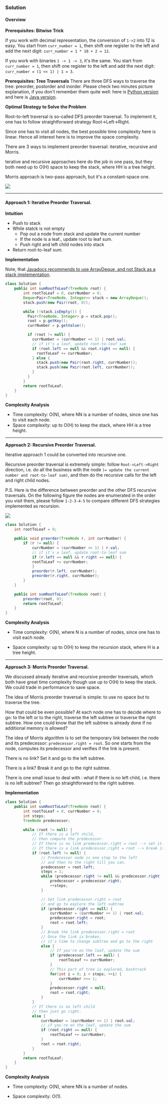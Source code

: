 ### Solution

#### Overview

**Prerequisites: Bitwise Trick**

If you work with decimal representation, the conversion of `1->2` into 12 is easy. You start from `curr_number = 1`, then shift one register to the left and add the next digit: `curr_number = 1 * 10 + 2 = 12`.

If you work with binaries `1 -> 1 -> 3`, it's the same. You start from `curr_number = 1`, then shift one register to the left and add the next digit: `curr_number = (1 << 1) | 1 = 3`.

**Prerequisites: Tree Traversals**
There are three DFS ways to traverse the tree: preorder, postorder and inorder. Please check two minutes picture explanation, if you don't remember them quite well: here is [Python version](https://leetcode.com/problems/binary-tree-inorder-traversal/discuss/283746/all-dfs-traversals-preorder-inorder-postorder-in-python-in-1-line) and here is [Java version](https://leetcode.com/problems/binary-tree-inorder-traversal/discuss/328601/all-dfs-traversals-preorder-postorder-inorder-in-java-in-5-lines).

**Optimal Strategy to Solve the Problem**

Root-to-left traversal is so-called DFS preorder traversal. To implement it, one has to follow straightforward strategy Root->Left->Right.

Since one has to visit all nodes, the best possible time complexity here is linear. Hence all interest here is to improve the space complexity.

There are 3 ways to implement preorder traversal: iterative, recursive and Morris.

terative and recursive approaches here do the job in one pass, but they both need up to O(H) space to keep the stack, where HH is a tree height.

Morris approach is two-pass approach, but it's a constant-space one.

![](preorder2.png)

---

#### Approach 1: Iterative Preorder Traversal.

**Intuition**

- Push to stack
- While statck is not empty
  - Pop out a node from stack and update the current number
  - If the node is a leaf., update root to leaf sum.
  - Push right and left child nodes into stack
- Return root-to-leaf sum.

**Implementation**

Note, that [Javadocs recommends to use ArrayDeque, and not Stack as a stack implementation](https://docs.oracle.com/javase/8/docs/api/java/util/ArrayDeque.html).

```Java
class Solution {
    public int sumRootToLeaf(TreeNode root) {
        int rootToLeaf = 0, currNumber = 0;
        Deque<Pair<TreeNode, Integer>> stack = new ArrayDeque();
        stack.push(new Pair(root, 0));

        while (!stack.isEmpty()) {
          Pair<TreeNode, Integer> p = stack.pop();
          root = p.getKey();
          currNumber = p.getValue();

          if (root != null) {
            currNumber = (currNumber << 1) | root.val;
            // if it's a leaf, update root-to-leaf sum
            if (root.left == null && root.right == null) {
              rootToLeaf += currNumber;
            } else {
              stack.push(new Pair(root.right, currNumber));
              stack.push(new Pair(root.left, currNumber));
            }
          }
        }
        return rootToLeaf;
    }
}

```

**Complexity Analysis**

- Time complexity: O(N), where NN is a number of nodes, since one has to visit each node.
- Space complexity: up to O(H) to keep the stack, where HH is a tree height.

---

**Approach 2: Recursive Preorder Traversal.**

Iterative approach 1 could be converted into recursive one.

Recursive preorder traversal is extremely simple: follow `Root->Left->Right` direction, i.e. do all the business with the node `(= update the current number and root-to-leaf sum)`, and then do the recursive calls for the left and right child nodes.

P.S. Here is the difference between preorder and the other DFS recursive traversals. On the following figure the nodes are enumerated in the order you visit them, please follow `1-2-3-4-5` to compare different DFS strategies implemented as recursion.

![](ddfs2.png)

```Java
class Solution {
    int rootToLeaf = 0;

    public void preorder(TreeNode r, int currNumber) {
        if (r != null) {
            currNumber = (currNumber << 1) | r.val;
            // if it's a leaf, update root-to-leaf sum
            if (r.left == null && r.right == null) {
            rootToLeaf += currNumber;
            }
            preorder(r.left, currNumber);
            preorder(r.right, currNumber);
        }
    }

    public int sumRootToLeaf(TreeNode root) {
        preorder(root, 0);
        return rootToLeaf;
    }
}
```

**Complexity Analysis**

- Time complexity: O(N), where N is a number of nodes, since one has to visit each node.

- Space complexity: up to O(H) to keep the recursion stack, where H is a tree height.

---

**Approach 3: Morris Preorder Traversal.**

We discussed already iterative and recursive preorder traversals, which both have great time complexity though use up to O(H) to keep the stack. We could trade in performance to save space.

The idea of Morris preorder traversal is simple: to use no space but to traverse the tree.

How that could be even possible? At each node one has to decide where to go: to the left or to the right, traverse the left subtree or traverse the right subtree. How one could know that the left subtree is already done if no additional memory is allowed?

The idea of Morris algorithm is to set the temporary link between the node and its predecessor: `predecessor.right = root`. So one starts from the node, computes its predecessor and verifies if the link is present.

There is no link? Set it and go to the left subtree.

There is a link? Break it and go to the right subtree.

There is one small issue to deal with : what if there is no left child, i.e. there is no left subtree? Then go straightforward to the right subtree.

**Implementation**

```Java
class Solution {
    public int sumRootToLeaf(TreeNode root) {
        int rootToLeaf = 0, currNumber = 0;
        int steps;
        TreeNode predecessor;

        while (root != null) {
            // If there is a left child,
            // then compute the predecessor.
            // If there is no link predecessor.right = root --> set it.
            // If there is a link predecessor.right = root --> break it.
            if (root.left != null) {
                // Predecessor node is one step to the left
                // and then to the right till you can.
                predecessor = root.left;
                steps = 1;
                while (predecessor.right != null && predecessor.right != root) {
                    predecessor = predecessor.right;
                    ++steps;
                }

                // Set link predecessor.right = root
                // and go to explore the left subtree
                if (predecessor.right == null) {
                    currNumber = (currNumber << 1) | root.val;
                    predecessor.right = root;
                    root = root.left;
                }
                // Break the link predecessor.right = root
                // Once the link is broken,
                // it's time to change subtree and go to the right
                else {
                    // If you're on the leaf, update the sum
                    if (predecessor.left == null) {
                        rootToLeaf += currNumber;
                    }
                    // This part of tree is explored, backtrack
                    for(int i = 0; i < steps; ++i) {
                        currNumber >>= 1;
                    }
                    predecessor.right = null;
                    root = root.right;
                }
            }
            // If there is no left child
            // then just go right.
            else {
                currNumber = (currNumber << 1) | root.val;
                // if you're on the leaf, update the sum
                if (root.right == null) {
                    rootToLeaf += currNumber;
                }
                root = root.right;
            }
        }
        return rootToLeaf;
    }
}
```

**Complexity Analysis**

- Time complexity: O(N), where NN is a number of nodes.

- Space complexity: O(1).

